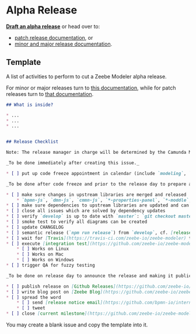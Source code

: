 # Alpha Release

__[Draft an alpha release](https://github.com/zeebe-io/zeebe-modeler/issues/new?body=%23%23+What+is+inside%3F%0A%0A*+...%0A*+...%0A*+...%0A%0A%0A%23%23+Release+Checklist%0A%0ANote%3A+The+release+manager+in+charge+will+be+determined+by+the+Camunda+Modeler+Release+Manager+%28cf.+%5BCamunda+Modeler+Release+Checklist%5D%28https%3A%2F%2Fgithub.com%2Fcamunda%2Fcamunda-modeler%2Fblob%2Fmaster%2Fdocs%2F.project%2FRELEASE.md%29%29%0A%0A_To+be+done+immediately+after+creating+this+issue._%0A%0A*+%5B+%5D+put+up+code+freeze+appointment+in+calendar+%28include+%60modeling%60%2C+%60qa%60%2C+%60zeebe%60%2C+%60infra%60%2C+and+%60Team-Support%60%29%0A%0A_To+be+done+after+code+freeze+and+prior+to+the+release+day+to+prepare+and+build+the+release._%0A%0A*+%5B+%5D+make+sure+changes+in+upstream+libraries+are+merged+and+released%0A++++*+%60bpmn-js%60%2C+%60dmn-js%60%2C+%60cmmn-js%60%2C+%60*-properties-panel%60%2C+%60*-moddle%60%2C+...%0A*+%5B+%5D+make+sure+dependencies+to+upstream+libraries+are+updated+and+can+be+installed+%28%60rm+-rf+node_modules+%26%26+npm+i+%26%26+npm+run+all%60+works%29%0A*+%5B+%5D+close+all+issues+which+are+solved+by+dependency+updates%0A*+%5B+%5D+verify+%60develop%60+is+up+to+date+with+%60master%60%3A+%60git+checkout+master+%26%26+git+pull+%26%26+git+checkout+develop+%26%26+git+merge+master%60%0A*+%5B+%5D+smoke+test+to+verify+all+diagrams+can+be+created%0A*+%5B+%5D+update+CHANGELOG%0A*+%5B+%5D+semantic+release+%28%60npm+run+release%60%29+from+%60develop%60%2C+cf.+%5Brelease+schema%5D%28https%3A%2F%2Fgithub.com%2Fbpmn-io%2Finternal-docs%2Ftree%2Fmaster%2Frelease-schema%29%0A*+%5B+%5D+wait+for+%5BTravis%5D%28https%3A%2F%2Ftravis-ci.com%2Fzeebe-io%2Fzeebe-modeler%29+to+build+the+release%0A*+%5B+%5D+execute+%5Bintegration+test%5D%28https%3A%2F%2Fgithub.com%2Fzeebe-io%2Fzeebe-modeler%2Fblob%2Fmaster%2Fdocs%2F.project%2FINTEGRATION_TEST.md%29+on+%5Breleased+artifacts%5D%28https%3A%2F%2Fgithub.com%2Fzeebe-io%2Fzeebe-modeler%2Freleases%29%0A++++*+%5B+%5D+Works+on+Linux%0A++++*+%5B+%5D+Works+on+Mac%0A++++*+%5B+%5D+Works+on+Windows%0A*+%5B+%5D+trigger+QA+for+fuzzy+testing%0A%0A_To+be+done+on+release+day+to+announce+the+release+and+making+it+publically+available._%0A%0A*+%5B+%5D+publish+release+on+%5BGithub+Releases%5D%28https%3A%2F%2Fgithub.com%2Fzeebe-io%2Fzeebe-modeler%2Freleases%29%0A*+%5B+%5D+write+blog+post+on+%5BZeebe+Blog%5D%28https%3A%2F%2Fgithub.com%2Fzeebe-io%2Fzeebe.io%2Ftree%2Fmaster%2Fcontent%2Fblog%29%2C+if+applicable%0A*+%5B+%5D+spread+the+word%0A++++*+%5B+%5D+send+%5Brelease+notice+email%5D%28https%3A%2F%2Fgithub.com%2Fbpmn-io%2Finternal-docs%2Fblob%2Fmaster%2Fzeebe-modeler%2FREADME.md%23release-notice-email%29%0A++++*+%5B+%5D+tweet%0A*+%5B+%5D+close+%5Bcurrent+milestone%5D%28https%3A%2F%2Fgithub.com%2Fzeebe-io%2Fzeebe-modeler%2Fmilestones%29&title=Release+Zeebe+Modeler+vX.X.X-alphaX&labels=release)__ or head over to:
* [patch release documentation](./PATCH_RELEASE.md), or
* [minor and major release documentation](./RELEASE.md).


## Template

A list of activities to perform to cut a Zeebe Modeler alpha release.

For minor or major releases turn to [this documentation](./RELEASE.md), while for patch releases turn to [that documentation](./PATCH_RELEASE.md).

```markdown
## What is inside?

* ...
* ...
* ...


## Release Checklist

Note: The release manager in charge will be determined by the Camunda Modeler Release Manager (cf. [Camunda Modeler Release Checklist](https://github.com/camunda/camunda-modeler/blob/master/docs/.project/RELEASE.md))

_To be done immediately after creating this issue._

* [ ] put up code freeze appointment in calendar (include `modeling`, `qa`, `zeebe`, `infra`, and `Team-Support`)

_To be done after code freeze and prior to the release day to prepare and build the release._

* [ ] make sure changes in upstream libraries are merged and released
    * `bpmn-js`, `dmn-js`, `cmmn-js`, `*-properties-panel`, `*-moddle`, ...
* [ ] make sure dependencies to upstream libraries are updated and can be installed (`rm -rf node_modules && npm i && npm run all` works)
* [ ] close all issues which are solved by dependency updates
* [ ] verify `develop` is up to date with `master`: `git checkout master && git pull && git checkout develop && git merge master`
* [ ] smoke test to verify all diagrams can be created
* [ ] update CHANGELOG
* [ ] semantic release (`npm run release`) from `develop`, cf. [release schema](https://github.com/bpmn-io/internal-docs/tree/master/release-schema)
* [ ] wait for [Travis](https://travis-ci.com/zeebe-io/zeebe-modeler) to build the release
* [ ] execute [integration test](https://github.com/zeebe-io/zeebe-modeler/blob/master/docs/.project/INTEGRATION_TEST.md) on [released artifacts](https://github.com/zeebe-io/zeebe-modeler/releases)
    * [ ] Works on Linux
    * [ ] Works on Mac
    * [ ] Works on Windows
* [ ] trigger QA for fuzzy testing

_To be done on release day to announce the release and making it publically available._

* [ ] publish release on [Github Releases](https://github.com/zeebe-io/zeebe-modeler/releases)
* [ ] write blog post on [Zeebe Blog](https://github.com/zeebe-io/zeebe.io/tree/master/content/blog), if applicable
* [ ] spread the word
    * [ ] send [release notice email](https://github.com/bpmn-io/internal-docs/blob/master/zeebe-modeler/README.md#release-notice-email)
    * [ ] tweet
* [ ] close [current milestone](https://github.com/zeebe-io/zeebe-modeler/milestones)
```

You may create a blank issue and copy the template into it.
